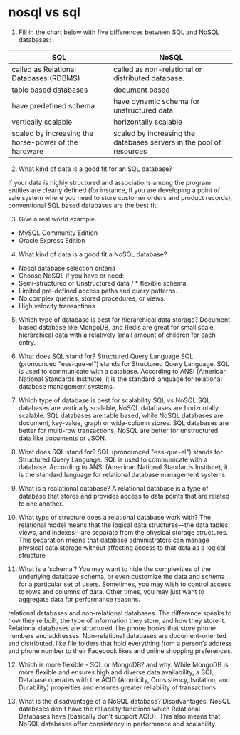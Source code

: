 # nosql vs sql

1. Fill in the chart below with five differences between SQL and NoSQL databases:

|  SQL	 | NoSQL  |
|---|---|
|called as Relational Databases (RDBMS)|called as non-relational or distributed database.|
|table based databases|document based|
|have predefined schema |have dynamic schema for unstructured data|
|vertically scalable|horizontally scalable|
|scaled by increasing the horse-power of the hardware|scaled by increasing the databases servers in the pool of resources|

2. What kind of data is a good fit for an SQL database?

If your data is highly structured and associations among the program entities are clearly defined (for instance, if you are developing a point of sale system where you need to store customer orders and product records), conventional SQL based databases are the best fit.

3. Give a real world example.

- MySQL Community Edition
- Oracle Express Edition

4. What kind of data is a good fit a NoSQL database?

- Nosql database selection criteria
- Choose NoSQL if you have or need:
- Semi-structured or Unstructured data / * flexible schema.
- Limited pre-defined access paths and query patterns.
- No complex queries, stored procedures, or views.
- High velocity transactions

5. Which type of database is best for hierarchical data storage?
Document based database like MongoDB, and Redis are great for small scale, hierarchical data with a relatively small amount of children for each entry.

6. What does SQL stand for?
Structured Query Language
SQL (pronounced "ess-que-el") stands for Structured Query Language. SQL is used to communicate with a database. According to ANSI (American National Standards Institute), it is the standard language for relational database management systems.

7. Which type of database is best for scalability SQL vs NoSQL SQL databases are vertically scalable, NoSQL databases are horizontally scalable. SQL databases are table based, while NoSQL databases are document, key-value, graph or wide-column stores. SQL databases are better for multi-row transactions, NoSQL are better for unstructured data like documents or JSON.

8. What does SQL stand for? SQL (pronounced "ess-que-el") stands for Structured Query Language. SQL is used to communicate with a database. According to ANSI (American National Standards Institute), it is the standard language for relational database management systems.

9. What is a realational database? A relational database is a type of database that stores and provides access to data points that are related to one another.

10. What type of structure does a relational database work with? The relational model means that the logical data structures—the data tables, views, and indexes—are separate from the physical storage structures. This separation means that database administrators can manage physical data storage without affecting access to that data as a logical structure.

11. What is a ‘schema’? You may want to hide the complexities of the underlying database schema, or even customize the data and schema for a particular set of users. Sometimes, you may wish to control access to rows and columns of data. Other times, you may just want to aggregate data for performance reasons.

relational databases and non-relational databases. The difference speaks to how they’re built, the type of information they store, and how they store it. Relational databases are structured, like phone books that store phone numbers and addresses. Non-relational databases are document-oriented and distributed, like file folders that hold everything from a person’s address and phone number to their Facebook likes and online shopping preferences.

12. Which is more flexible - SQL or MongoDB? and why. While MongoDB is more flexible and ensures high and diverse data availability, a SQL Database operates with the ACID (Atomicity, Consistency, Isolation, and Durability) properties and ensures greater reliability of transactions

13. What is the disadvantage of a NoSQL database? Disadvantages. NoSQL databases don't have the reliability functions which Relational Databases have (basically don't support ACID). This also means that NoSQL databases offer consistency in performance and scalability.
